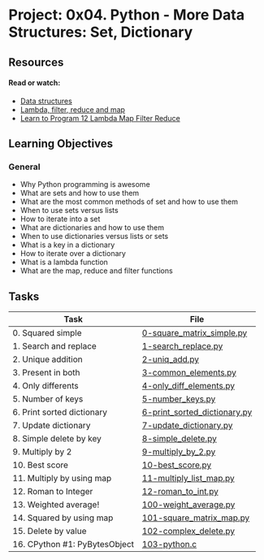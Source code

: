 # Project: 0x04. Python - More Data Structures: Set, Dictionary

## Resources

#### Read or watch:

* [Data structures](https://intranet.alxswe.com/rltoken/GmgoSUtBbHBW8suWkws51g)
* [Lambda, filter, reduce and map](https://intranet.alxswe.com/rltoken/53f4kKVT0-jyzrJstOSJWg)
* [Learn to Program 12 Lambda Map Filter Reduce](https://intranet.alxswe.com/rltoken/v9eyFryhkYmxDI13iTx2VA)
## Learning Objectives

### General

* Why Python programming is awesome
* What are sets and how to use them
* What are the most common methods of set and how to use them
* When to use sets versus lists
* How to iterate into a set
* What are dictionaries and how to use them
* When to use dictionaries versus lists or sets
* What is a key in a dictionary
* How to iterate over a dictionary
* What is a lambda function
* What are the map, reduce and filter functions
## Tasks

| Task | File |
| ---- | ---- |
| 0. Squared simple | [0-square_matrix_simple.py](./0-square_matrix_simple.py) |
| 1. Search and replace | [1-search_replace.py](./1-search_replace.py) |
| 2. Unique addition | [2-uniq_add.py](./2-uniq_add.py) |
| 3. Present in both | [3-common_elements.py](./3-common_elements.py) |
| 4. Only differents | [4-only_diff_elements.py](./4-only_diff_elements.py) |
| 5. Number of keys | [5-number_keys.py](./5-number_keys.py) |
| 6. Print sorted dictionary | [6-print_sorted_dictionary.py](./6-print_sorted_dictionary.py) |
| 7. Update dictionary | [7-update_dictionary.py](./7-update_dictionary.py) |
| 8. Simple delete by key | [8-simple_delete.py](./8-simple_delete.py) |
| 9. Multiply by 2 | [9-multiply_by_2.py](./9-multiply_by_2.py) |
| 10. Best score | [10-best_score.py](./10-best_score.py) |
| 11. Multiply by using map | [11-multiply_list_map.py](./11-multiply_list_map.py) |
| 12. Roman to Integer | [12-roman_to_int.py](./12-roman_to_int.py) |
| 13. Weighted average! | [100-weight_average.py](./100-weight_average.py) |
| 14. Squared by using map | [101-square_matrix_map.py](./101-square_matrix_map.py) |
| 15. Delete by value | [102-complex_delete.py](./102-complex_delete.py) |
| 16. CPython #1: PyBytesObject | [103-python.c](./103-python.c) |
